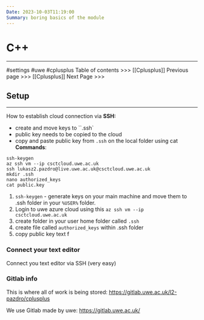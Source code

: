 ```yaml
---
Date: 2023-10-03T11:19:00
Summary: boring basics of the module
---
```

# C++
---
#settings #uwe #cplusplus
Table of contents >>> [[Cplusplus]]
Previous page >>>  [[Cplusplus]]
Next Page >>>

## Setup
---
How to establish cloud connection via **SSH:**
- create and move keys to ``.ssh`
- public key needs to be copied to the cloud
- copy and paste public key from `.ssh` on the local folder using cat
**Commands**:
```
ssh-keygen 
az ssh vm --ip csctcloud.uwe.ac.uk
ssh lukasz2.pazdro@live.uwe.ac.uk@csctcloud.uwe.ac.uk
mkdir .ssh
nano authorized_keys
cat public.key
```

1. `ssh-keygen` - generate keys on your main machine and move them to .ssh folder in your `%USER%` folder.
2. Login to uwe azure cloud using this `az ssh vm --ip csctcloud.uwe.ac.uk`
3. create folder in your user home folder called `.ssh`
4. create file called `authorized_keys` within .ssh folder
5. copy public key text f
### Connect your text editor
Connect you text editor via SSH (very easy)



### Gitlab info
This is where all of work is being stored:
https://gitlab.uwe.ac.uk/l2-pazdro/cplusplus

We use Gitlab made by uwe:
https://gitlab.uwe.ac.uk/


